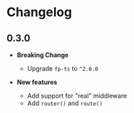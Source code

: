 # Changelog

## 0.3.0

- **Breaking Change**
  - Upgrade `fp-ts` to `^2.0.0`

- **New features**
  - Add support for "real" middleware
  - Add `router()` and `route()`
